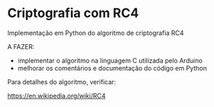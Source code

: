 <h1>Criptografia com RC4</h1>

Implementação em Python do algoritmo de criptografia RC4

A FAZER: 

- implementar o algoritmo na linguagem C utilizada pelo Arduino
- melhorar os comentários e documentação do código em Python

Para detalhes do algoritmo, verificar:

https://en.wikipedia.org/wiki/RC4
